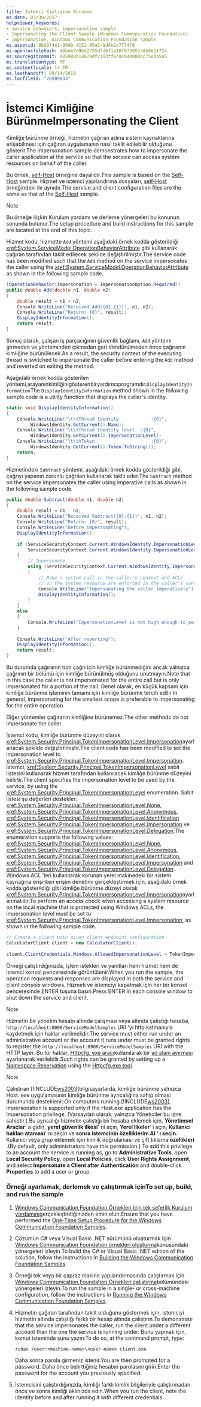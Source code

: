 ```yaml
---
title: İstemci Kimliğine Bürünme
ms.date: 03/30/2017
helpviewer_keywords:
- service behaviors, impersonation sample
- Impersonating the Client Sample [Windows Communication Foundation]
- impersonation, Windows Communication Foundation sample
ms.assetid: 8bd974e1-90db-4152-95a3-1d4b1a7734f8
ms.openlocfilehash: 40bde7d9bd2735dfd6f1a18f9359533db0e11724
ms.sourcegitcommit: 005980b14629dfc193ff6cdc040800bc75e0a5a5
ms.translationtype: MT
ms.contentlocale: tr-TR
ms.lasthandoff: 09/14/2019
ms.locfileid: "70989833"
---
```

# <a name="impersonating-the-client"></a><span data-ttu-id="53392-102">İstemci Kimliğine Bürünme</span><span class="sxs-lookup"><span data-stu-id="53392-102">Impersonating the Client</span></span>
<span data-ttu-id="53392-103">Kimliğe bürünme örneği, hizmetin çağıran adına sistem kaynaklarına erişebilmesi için çağıran uygulamanın nasıl taklit edilebilir olduğunu gösterir.</span><span class="sxs-lookup"><span data-stu-id="53392-103">The Impersonation sample demonstrates how to impersonate the caller application at the service so that the service can access system resources on behalf of the caller.</span></span>  
  
 <span data-ttu-id="53392-104">Bu örnek, [self-Host](../../../../docs/framework/wcf/samples/self-host.md) örneğine dayalıdır.</span><span class="sxs-lookup"><span data-stu-id="53392-104">This sample is based on the [Self-Host](../../../../docs/framework/wcf/samples/self-host.md) sample.</span></span> <span data-ttu-id="53392-105">Hizmet ve istemci yapılandırma dosyaları, [self-Host](../../../../docs/framework/wcf/samples/self-host.md) örneğindeki ile aynıdır.</span><span class="sxs-lookup"><span data-stu-id="53392-105">The service and client configuration files are the same as that of the [Self-Host](../../../../docs/framework/wcf/samples/self-host.md) sample.</span></span>  
  
> [!NOTE]
> <span data-ttu-id="53392-106">Bu örneğe ilişkin Kurulum yordamı ve derleme yönergeleri bu konunun sonunda bulunur.</span><span class="sxs-lookup"><span data-stu-id="53392-106">The setup procedure and build instructions for this sample are located at the end of this topic.</span></span>  
  
 <span data-ttu-id="53392-107">Hizmet kodu, hizmette `Add` yöntemi aşağıdaki örnek kodda gösterildiği <xref:System.ServiceModel.OperationBehaviorAttribute> gibi kullanarak çağıran tarafından taklit edilecek şekilde değiştirilmiştir.</span><span class="sxs-lookup"><span data-stu-id="53392-107">The service code has been modified such that the `Add` method on the service impersonates the caller using the <xref:System.ServiceModel.OperationBehaviorAttribute> as shown in the following sample code.</span></span>  
  
```csharp
[OperationBehavior(Impersonation = ImpersonationOption.Required)]  
public double Add(double n1, double n2)  
{  
    double result = n1 + n2;  
    Console.WriteLine("Received Add({0},{1})", n1, n2);  
    Console.WriteLine("Return: {0}", result);  
    DisplayIdentityInformation();  
    return result;  
}  
```  
  
 <span data-ttu-id="53392-108">Sonuç olarak, çalışan iş parçacığının güvenlik bağlamı, `Add` yöntemi girmeden ve yönteminden çıkmadan geri döndürülmeden önce çağıranın kimliğine bürünülecek.</span><span class="sxs-lookup"><span data-stu-id="53392-108">As a result, the security context of the executing thread is switched to impersonate the caller before entering the `Add` method and reverted on exiting the method.</span></span>  
  
 <span data-ttu-id="53392-109">Aşağıdaki örnek kodda gösterilen yöntemi,arayanınkimliğinigösterenbiryardımcıprogramdır.`DisplayIdentityInformation`</span><span class="sxs-lookup"><span data-stu-id="53392-109">The `DisplayIdentityInformation` method shown in the following sample code is a utility function that displays the caller's identity.</span></span>  
  
```csharp
static void DisplayIdentityInformation()  
{  
    Console.WriteLine("\t\tThread Identity            :{0}",  
         WindowsIdentity.GetCurrent().Name);  
    Console.WriteLine("\t\tThread Identity level  :{0}",   
         WindowsIdentity.GetCurrent().ImpersonationLevel);  
    Console.WriteLine("\t\thToken                     :{0}",  
         WindowsIdentity.GetCurrent().Token.ToString());  
    return;  
}  
```  
  
 <span data-ttu-id="53392-110">Hizmetindeki `Subtract` yöntemi, aşağıdaki örnek kodda gösterildiği gibi, çağrıyı yapanın zorunlu çağrıları kullanarak taklit eder.</span><span class="sxs-lookup"><span data-stu-id="53392-110">The `Subtract` method on the service impersonates the caller using imperative calls as shown in the following sample code.</span></span>  
  
```csharp
public double Subtract(double n1, double n2)  
{  
    double result = n1 - n2;  
    Console.WriteLine("Received Subtract({0},{1})", n1, n2);  
    Console.WriteLine("Return: {0}", result);  
    Console.WriteLine("Before impersonating");  
    DisplayIdentityInformation();  
  
    if (ServiceSecurityContext.Current.WindowsIdentity.ImpersonationLevel == TokenImpersonationLevel.Impersonation ||  
        ServiceSecurityContext.Current.WindowsIdentity.ImpersonationLevel == TokenImpersonationLevel.Delegation)  
    {  
        // Impersonate.  
        using (ServiceSecurityContext.Current.WindowsIdentity.Impersonate())  
        {  
            // Make a system call in the caller's context and ACLs   
            // on the system resource are enforced in the caller's context.   
            Console.WriteLine("Impersonating the caller imperatively");  
            DisplayIdentityInformation();  
        }  
    }  
    else  
    {  
        Console.WriteLine("ImpersonationLevel is not high enough to perform this operation.");  
    }  
  
    Console.WriteLine("After reverting");  
    DisplayIdentityInformation();  
    return result;  
}  
```  
  
 <span data-ttu-id="53392-111">Bu durumda çağıranın tüm çağrı için kimliğe bürünmediğini ancak yalnızca çağrının bir bölümü için kimliğe bürünülmüş olduğunu unutmayın.</span><span class="sxs-lookup"><span data-stu-id="53392-111">Note that in this case the caller is not impersonated for the entire call but is only impersonated for a portion of the call.</span></span> <span data-ttu-id="53392-112">Genel olarak, en küçük kapsam için kimliğe bürünme işleminin tamamı için kimliğe bürünme tercih edilir.</span><span class="sxs-lookup"><span data-stu-id="53392-112">In general, impersonating for the smallest scope is preferable to impersonating for the entire operation.</span></span>  
  
 <span data-ttu-id="53392-113">Diğer yöntemler çağıranın kimliğine bürünemez.</span><span class="sxs-lookup"><span data-stu-id="53392-113">The other methods do not impersonate the caller.</span></span>  
  
 <span data-ttu-id="53392-114">İstemci kodu, kimliğe bürünme düzeyini olarak <xref:System.Security.Principal.TokenImpersonationLevel.Impersonation>ayarlanacak şekilde değiştirilmiştir.</span><span class="sxs-lookup"><span data-stu-id="53392-114">The client code has been modified to set the impersonation level to <xref:System.Security.Principal.TokenImpersonationLevel.Impersonation>.</span></span> <span data-ttu-id="53392-115">İstemci, <xref:System.Security.Principal.TokenImpersonationLevel> sabit listesini kullanarak hizmet tarafından kullanılacak kimliğe bürünme düzeyini belirtir.</span><span class="sxs-lookup"><span data-stu-id="53392-115">The client specifies the impersonation level to be used by the service, by using the <xref:System.Security.Principal.TokenImpersonationLevel> enumeration.</span></span> <span data-ttu-id="53392-116">Sabit listesi şu değerleri destekler: <xref:System.Security.Principal.TokenImpersonationLevel.None>, <xref:System.Security.Principal.TokenImpersonationLevel.Anonymous>, <xref:System.Security.Principal.TokenImpersonationLevel.Identification> <xref:System.Security.Principal.TokenImpersonationLevel.Impersonation> ve <xref:System.Security.Principal.TokenImpersonationLevel.Delegation>.</span><span class="sxs-lookup"><span data-stu-id="53392-116">The enumeration supports the following values: <xref:System.Security.Principal.TokenImpersonationLevel.None>, <xref:System.Security.Principal.TokenImpersonationLevel.Anonymous>, <xref:System.Security.Principal.TokenImpersonationLevel.Identification>, <xref:System.Security.Principal.TokenImpersonationLevel.Impersonation> and <xref:System.Security.Principal.TokenImpersonationLevel.Delegation>.</span></span> <span data-ttu-id="53392-117">Windows ACL 'leri kullanılarak korunan yerel makinedeki bir sistem kaynağına erişirken erişim denetimi gerçekleştirmek için, aşağıdaki örnek kodda gösterildiği gibi kimliğe bürünme düzeyi olarak <xref:System.Security.Principal.TokenImpersonationLevel.Impersonation>ayarlanmalıdır.</span><span class="sxs-lookup"><span data-stu-id="53392-117">To perform an access check when accessing a system resource on the local machine that is protected using Windows ACLs, the impersonation level must be set to <xref:System.Security.Principal.TokenImpersonationLevel.Impersonation>, as shown in the following sample code.</span></span>  
  
```csharp
// Create a client with given client endpoint configuration  
CalculatorClient client = new CalculatorClient();  
  
client.ClientCredentials.Windows.AllowedImpersonationLevel = TokenImpersonationLevel.Impersonation;  
```  
  
 <span data-ttu-id="53392-118">Örneği çalıştırdığınızda, işlem istekleri ve yanıtları hem hizmet hem de istemci konsol penceresinde görüntülenir.</span><span class="sxs-lookup"><span data-stu-id="53392-118">When you run the sample, the operation requests and responses are displayed in both the service and client console windows.</span></span> <span data-ttu-id="53392-119">Hizmeti ve istemciyi kapatmak için her bir konsol penceresinde ENTER tuşuna basın.</span><span class="sxs-lookup"><span data-stu-id="53392-119">Press ENTER in each console window to shut down the service and client.</span></span>  
  
> [!NOTE]
> <span data-ttu-id="53392-120">Hizmetin bir yönetim hesabı altında çalışması veya altında çalıştığı hesaba, `http://localhost:8000/ServiceModelSamples` URI 'yi http katmanıyla kaydetmek için haklar verilmelidir.</span><span class="sxs-lookup"><span data-stu-id="53392-120">The service must either run under an administrative account or the account it runs under must be granted rights to register the `http://localhost:8000/ServiceModelSamples` URI with the HTTP layer.</span></span> <span data-ttu-id="53392-121">Bu tür haklar, [Httpcfg. exe aracı](https://go.microsoft.com/fwlink/?LinkId=95010)kullanılarak bir [ad alanı ayırması](https://go.microsoft.com/fwlink/?LinkId=95012) ayarlanarak verilebilir.</span><span class="sxs-lookup"><span data-stu-id="53392-121">Such rights can be granted by setting up a [Namespace Reservation](https://go.microsoft.com/fwlink/?LinkId=95012) using the [Httpcfg.exe tool](https://go.microsoft.com/fwlink/?LinkId=95010).</span></span>  
  
> [!NOTE]
> <span data-ttu-id="53392-122">Çalıştıran [!INCLUDE[ws2003](../../../../includes/ws2003-md.md)]bilgisayarlarda, kimliğe bürünme yalnızca Host. exe uygulamasının kimliğe bürünme ayrıcalığına sahip olması durumunda desteklenir.</span><span class="sxs-lookup"><span data-stu-id="53392-122">On computers running [!INCLUDE[ws2003](../../../../includes/ws2003-md.md)], impersonation is supported only if the Host.exe application has the Impersonation privilege.</span></span> <span data-ttu-id="53392-123">(Varsayılan olarak, yalnızca Yöneticiler bu izne sahiptir.) Bu ayrıcalığı hizmetin çalıştığı bir hesaba eklemek için, **Yönetimsel Araçlar**' a gidin, **yerel güvenlik ilkesi**' ni açın, **Yerel Ilkeler**' i açın, **Kullanıcı hakları ataması**' nı seçin ve **sonra istemcinin özelliklerini Al ' ı seçin.** Kullanıcı veya grup eklemek için kimlik doğrulaması ve çift tıklama **özellikleri** .</span><span class="sxs-lookup"><span data-stu-id="53392-123">(By default, only administrators have this permission.) To add this privilege to an account the service is running as, go to **Administrative Tools**, open **Local Security Policy**, open **Local Policies**, click **User Rights Assignment**, and select **Impersonate a Client after Authentication** and double-click **Properties** to add a user or group.</span></span>  
  
### <a name="to-set-up-build-and-run-the-sample"></a><span data-ttu-id="53392-124">Örneği ayarlamak, derlemek ve çalıştırmak için</span><span class="sxs-lookup"><span data-stu-id="53392-124">To set up, build, and run the sample</span></span>  
  
1. <span data-ttu-id="53392-125">[Windows Communication Foundation Örnekleri Için tek seferlik Kurulum yordamını](../../../../docs/framework/wcf/samples/one-time-setup-procedure-for-the-wcf-samples.md)gerçekleştirdiğinizden emin olun.</span><span class="sxs-lookup"><span data-stu-id="53392-125">Ensure that you have performed the [One-Time Setup Procedure for the Windows Communication Foundation Samples](../../../../docs/framework/wcf/samples/one-time-setup-procedure-for-the-wcf-samples.md).</span></span>  
  
2. <span data-ttu-id="53392-126">Çözümün C# veya Visual Basic .NET sürümünü oluşturmak Için [Windows Communication Foundation örnekleri oluşturma](../../../../docs/framework/wcf/samples/building-the-samples.md)konusundaki yönergeleri izleyin.</span><span class="sxs-lookup"><span data-stu-id="53392-126">To build the C# or Visual Basic .NET edition of the solution, follow the instructions in [Building the Windows Communication Foundation Samples](../../../../docs/framework/wcf/samples/building-the-samples.md).</span></span>  
  
3. <span data-ttu-id="53392-127">Örneği tek veya bir çapraz makine yapılandırmasında çalıştırmak için [Windows Communication Foundation Örnekleri çalıştırma](../../../../docs/framework/wcf/samples/running-the-samples.md)bölümündeki yönergeleri izleyin.</span><span class="sxs-lookup"><span data-stu-id="53392-127">To run the sample in a single- or cross-machine configuration, follow the instructions in [Running the Windows Communication Foundation Samples](../../../../docs/framework/wcf/samples/running-the-samples.md).</span></span>  
  
4. <span data-ttu-id="53392-128">Hizmetin çağıran tarafından taklit olduğunu göstermek için, istemciyi hizmetin altında çalıştığı farklı bir hesap altında çalıştırın.</span><span class="sxs-lookup"><span data-stu-id="53392-128">To demonstrate that the service impersonates the caller, run the client under a different account than the one the service is running under.</span></span> <span data-ttu-id="53392-129">Bunu yapmak için, komut isteminde şunu yazın:</span><span class="sxs-lookup"><span data-stu-id="53392-129">To do so, at the command prompt, type:</span></span>  
  
    ```console  
    runas /user:<machine-name>\<user-name> client.exe  
    ```  
  
     <span data-ttu-id="53392-130">Daha sonra parola girmeniz istenir.</span><span class="sxs-lookup"><span data-stu-id="53392-130">You are then prompted for a password.</span></span> <span data-ttu-id="53392-131">Daha önce belirttiğiniz hesabın parolasını girin.</span><span class="sxs-lookup"><span data-stu-id="53392-131">Enter the password for the account you previously specified.</span></span>  
  
5. <span data-ttu-id="53392-132">İstemcisini çalıştırdığınızda, kimliği farklı kimlik bilgileriyle çalıştırmadan önce ve sonra kimliği aklınızda edin.</span><span class="sxs-lookup"><span data-stu-id="53392-132">When you run the client, note the identity before and after running it with different credentials.</span></span>  
